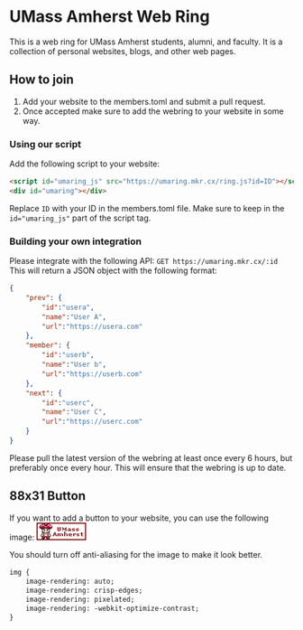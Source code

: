 # UMass Amherst Web Ring

This is a web ring for UMass Amherst students, alumni, and faculty.
It is a collection of personal websites, blogs, and other web pages.

## How to join
1. Add your website to the members.toml and submit a pull request.
2. Once accepted make sure to add the webring to your website in some way.

### Using our script
Add the following script to your website:
```html
<script id="umaring_js" src="https://umaring.mkr.cx/ring.js?id=ID"></script>
<div id="umaring"></div>
```

Replace `ID` with your ID in the members.toml file.
Make sure to keep in the `id="umaring_js"` part of the script tag.

### Building your own integration
Please integrate with the following API:
`GET https://umaring.mkr.cx/:id`
This will return a JSON object with the following format:
```json
{
    "prev": {
        "id":"usera",
        "name":"User A",
        "url":"https://usera.com"
    },
    "member": {
        "id":"userb",
        "name":"User b",
        "url":"https://userb.com"
    },
    "next": {
        "id":"userc",
        "name":"User C",
        "url":"https://userc.com"
    }
}
```
Please pull the latest version of the webring at least once every 6 hours, but preferably once every hour. This will ensure that the webring is up to date.

## 88x31 Button
If you want to add a button to your website, you can use the following image:
![UMass Amherst Web Ring](umass.png)

You should turn off anti-aliasing for the image to make it look better.
```
img {
    image-rendering: auto;
    image-rendering: crisp-edges;
    image-rendering: pixelated;
    image-rendering: -webkit-optimize-contrast;
}
```
